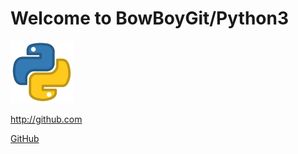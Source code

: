 # Welcome to BowBoyGit/Python3

<img src="images/pylogo.png" width=100>
<!-- ![](images/pylogo.png) -->


http://github.com 

[GitHub](http://github.com)






















